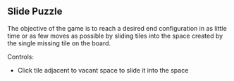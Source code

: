 ## Slide Puzzle

The objective of the game is to reach a desired end configuration in as little time or as few moves as possible by sliding tiles into the space created by the single missing tile on the board.

Controls:

  * Click tile adjacent to vacant space to slide it into the space
